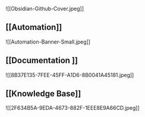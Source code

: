 ![[Obsidian-Github-Cover.jpeg]]

## [[Automation]]

![[Automation-Banner-Small.jpeg]]

## [[Documentation ]]

![[8B37E135-7FEE-45FF-A1D6-8B0041A45181.jpeg]]

## [[Knowledge Base]]


![[2F634B5A-9EDA-4673-882F-1EEE8E9A66CD.jpeg]]










